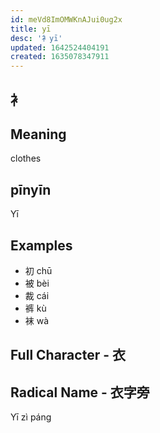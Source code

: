 ```yaml
---
id: meVd8ImOMWKnAJui0ug2x
title: yī
desc: '衤yī'
updated: 1642524404191
created: 1635078347911
---
```


## 衤

## Meaning

clothes

## pīnyīn

Yī
## Examples

- 初 chū
- 被 bèi
- 裁 cái
- 裤 kù
- 袜 wà

## Full Character - 衣

## Radical Name - 衣字旁

Yī zì páng
